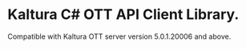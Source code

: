 # Kaltura C# OTT API Client Library.
Compatible with Kaltura OTT server version 5.0.1.20006 and above.
